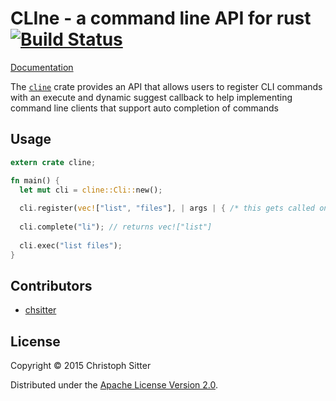 # CLIne - a command line API for rust [![Build Status](https://travis-ci.org/chsitter/CLIne.svg)](https://travis-ci.org/chsitter/CLIne)
[Documentation](http://chsitter.github.io/CLIne/cline/)

The [`cline`](http://chsitter.github.io/CLIne/cline/) crate provides an API that allows users to register CLI commands with an execute and dynamic suggest callback to help implementing command line clients that support auto completion of commands


## Usage
``` rust
extern crate cline;

fn main() {
  let mut cli = cline::Cli::new();
  
  cli.register(vec!["list", "files"], | args | { /* this gets called on execute */ });
  
  cli.complete("li"); // returns vec!["list"]
  
  cli.exec("list files"); 
}
```

## Contributors
* [chsitter](https://github.com/chsitter/)

## License
Copyright © 2015 Christoph Sitter

Distributed under the [Apache License Version 2.0](LICENSE).
